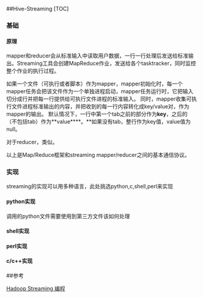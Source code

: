 ##Hive-Streaming
[TOC]

### 基础

#### 原理

mapper和reducer会从标准输入中读取用户数据，一行一行处理后发送给标准输出。Streaming工具会创建MapReduce作业，发送给各个tasktracker，同时监控整个作业的执行过程。

如果一个文件（可执行或者脚本）作为mapper，mapper初始化时，每一个mapper任务会把该文件作为一个单独进程启动，mapper任务运行时，它把输入切分成行并把每一行提供给可执行文件进程的标准输入。 同时，mapper收集可执行文件进程标准输出的内容，并把收到的每一行内容转化成key/value对，作为mapper的输出。 默认情况下，一行中第一个tab之前的部分作为**key**，之后的（不包括tab）作为**value****。**如果没有tab，整行作为key值，value值为null。

对于reducer，类似。

以上是Map/Reduce框架和streaming mapper/reducer之间的基本通信协议。

### 实现

streaming的实现可以用多种语言，此处挑选python,c,shell,perl来实现

#### python实现

调用的python文件需要使用到第三方文件该如何处理

#### shell实现

#### perl实现

#### c/c++实现



 ##参考

[Hadoop Streaming 编程](http://dongxicheng.org/mapreduce/hadoop-streaming-programming/)
